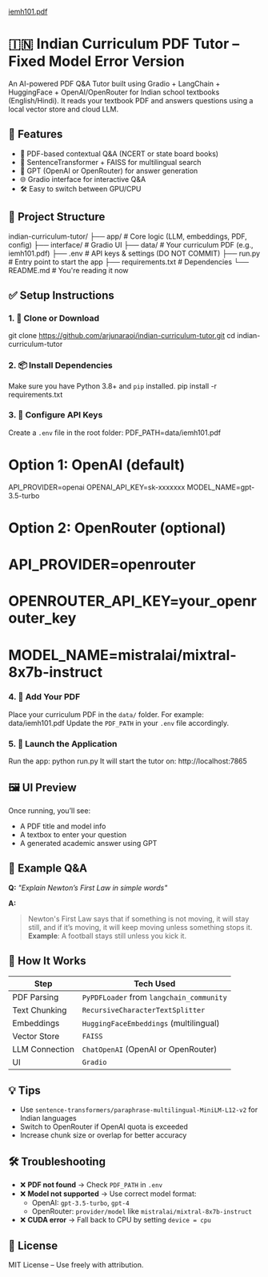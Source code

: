 [iemh101.pdf](https://github.com/user-attachments/files/21468197/iemh101.pdf)
# 🇮🇳 Indian Curriculum PDF Tutor – Fixed Model Error Version

An AI-powered PDF Q&A Tutor built using Gradio + LangChain + HuggingFace + OpenAI/OpenRouter for Indian school textbooks (English/Hindi). It reads your textbook PDF and answers questions using a local vector store and cloud LLM.
## 🧠 Features
- 📘 PDF-based contextual Q&A (NCERT or state board books)
- 🧠 SentenceTransformer + FAISS for multilingual search
- 💬 GPT (OpenAI or OpenRouter) for answer generation
- 🌐 Gradio interface for interactive Q&A
- 🛠️ Easy to switch between GPU/CPU

## 📂 Project Structure
indian-curriculum-tutor/
├── app/                  # Core logic (LLM, embeddings, PDF, config)
├── interface/            # Gradio UI
├── data/                 # Your curriculum PDF (e.g., iemh101.pdf)
├── .env                  # API keys & settings (DO NOT COMMIT)
├── run.py                # Entry point to start the app
├── requirements.txt      # Dependencies
└── README.md             # You're reading it now
## ✅ Setup Instructions
### 1. 🔁 Clone or Download
git clone https://github.com/arjunaraoj/indian-curriculum-tutor.git
cd indian-curriculum-tutor
### 2. 📦 Install Dependencies
Make sure you have Python 3.8+ and `pip` installed.
pip install -r requirements.txt
### 3. 🔐 Configure API Keys
Create a `.env` file in the root folder:
PDF_PATH=data/iemh101.pdf
# Option 1: OpenAI (default)
API_PROVIDER=openai
OPENAI_API_KEY=sk-xxxxxxx
MODEL_NAME=gpt-3.5-turbo

# Option 2: OpenRouter (optional)
# API_PROVIDER=openrouter
# OPENROUTER_API_KEY=your_openrouter_key
# MODEL_NAME=mistralai/mixtral-8x7b-instruct
### 4. 📄 Add Your PDF

Place your curriculum PDF in the `data/` folder. For example:
data/iemh101.pdf
Update the `PDF_PATH` in your `.env` file accordingly.
### 5. 🚀 Launch the Application
Run the app:
python run.py
It will start the tutor on:
http://localhost:7865

## 🖼️ UI Preview
Once running, you’ll see:

- A PDF title and model info
- A textbox to enter your question
- A generated academic answer using GPT
## 🔄 Example Q&A

**Q:** _"Explain Newton’s First Law in simple words"_

**A:**  
> Newton's First Law says that if something is not moving, it will stay still, and if it’s moving, it will keep moving unless something stops it.  
> **Example**: A football stays still unless you kick it.

## 🧠 How It Works

| Step               | Tech Used                                  |
|--------------------|---------------------------------------------|
| PDF Parsing        | `PyPDFLoader` from `langchain_community`    |
| Text Chunking      | `RecursiveCharacterTextSplitter`            |
| Embeddings         | `HuggingFaceEmbeddings` (multilingual)      |
| Vector Store       | `FAISS`                                     |
| LLM Connection     | `ChatOpenAI` (OpenAI or OpenRouter)         |
| UI                 | `Gradio`                                     |

## 💡 Tips

- Use `sentence-transformers/paraphrase-multilingual-MiniLM-L12-v2` for Indian languages
- Switch to OpenRouter if OpenAI quota is exceeded
- Increase chunk size or overlap for better accuracy
## 🛠️ Troubleshooting

- ❌ **PDF not found** → Check `PDF_PATH` in `.env`
- ❌ **Model not supported** → Use correct model format:
  - OpenAI: `gpt-3.5-turbo`, `gpt-4`
  - OpenRouter: `provider/model` like `mistralai/mixtral-8x7b-instruct`
- ❌ **CUDA error** → Fall back to CPU by setting `device = cpu`
## 📜 License
MIT License – Use freely with attribution.
